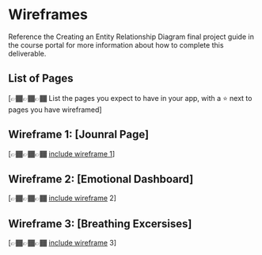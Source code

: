 # Wireframes

Reference the Creating an Entity Relationship Diagram final project guide in the course portal for more information about how to complete this deliverable.

## List of Pages

[👉🏾👉🏾👉🏾 List the pages you expect to have in your app, with a ⭐ next to pages you have wireframed]

## Wireframe 1: [Jounral Page]

[👉🏾👉🏾👉🏾 [include wireframe 1](https://www.figma.com/design/RtALE8zNeLSvGnfIlQHzvI/UPLIFT?node-id=0-1)]

## Wireframe 2: [Emotional Dashboard]

[👉🏾👉🏾👉🏾 [include wireframe](https://www.figma.com/design/RtALE8zNeLSvGnfIlQHzvI/UPLIFT?node-id=1-2) 2]

## Wireframe 3: [Breathing Excersises]

[👉🏾👉🏾👉🏾 [include wireframe](https://www.figma.com/design/RtALE8zNeLSvGnfIlQHzvI/UPLIFT?node-id=5-6) 3]


